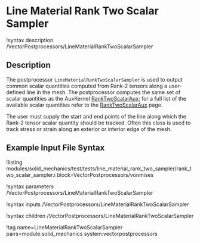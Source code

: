# Line Material Rank Two Scalar Sampler

!syntax description /VectorPostprocessors/LineMaterialRankTwoScalarSampler

## Description

The postprocessor `LineMaterialRankTwoScalarSampler` is used to output common scalar quantities computed from Rank-2 tensors along a user-defined line in the mesh.
The postprocessor computes the same set of scalar quantities as the AuxKernel [RankTwoScalarAux](/RankTwoScalarAux.md); for a full list of the available scalar quantities refer to the [RankTwoScalarAux](/RankTwoScalarAux.md) page.

The user must supply the start and end points of the line along which the Rank-2 tensor scalar quantity should be tracked.
Often this class is used to track stress or strain along an exterior or interior edge of the mesh.

## Example Input File Syntax

!listing modules/solid_mechanics/test/tests/line_material_rank_two_sampler/rank_two_scalar_sampler.i block=VectorPostprocessors/vonmises

!syntax parameters /VectorPostprocessors/LineMaterialRankTwoScalarSampler

!syntax inputs /VectorPostprocessors/LineMaterialRankTwoScalarSampler

!syntax children /VectorPostprocessors/LineMaterialRankTwoScalarSampler

!tag name=LineMaterialRankTwoScalarSampler pairs=module:solid_mechanics system:vectorpostprocessors
